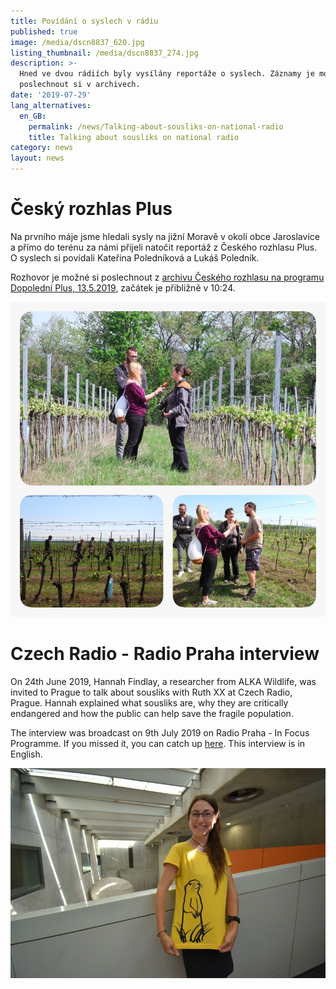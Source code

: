 ```yaml
---
title: Povídání o syslech v rádiu
published: true
image: /media/dscn8837_620.jpg
listing_thumbnail: /media/dscn8837_274.jpg
description: >-
  Hned ve dvou rádiích byly vysílány reportáže o syslech. Záznamy je možné
  poslechnout si v archivech.
date: '2019-07-29'
lang_alternatives:
  en_GB:
    permalink: /news/Talking-about-sousliks-on-national-radio
    title: Talking about sousliks on national radio
category: news
layout: news
---
```

# Český rozhlas Plus

Na prvního máje jsme hledali sysly na jižní Moravě v okolí obce Jaroslavice a přímo do terénu za námi přijeli natočit reportáž z Českého rozhlasu Plus. O syslech si povídali Kateřina Poledníková a Lukáš Poledník. 

Rozhovor je možné si poslechnout z [archivu Českého rozhlasu na programu Dopolední Plus, 13.5.2019](http://bit.ly/sysliczechradio), začátek je přibližně v 10:24. 

![Photo: Hannah Findlay](/media/whatsapp-image-2019-07-29-at-17.55.52.jpeg "Katerina and Lukas Polednik discussing sousliks in the vineyards of South Moravia")

# Czech Radio - Radio Praha interview

On 24th June 2019, Hannah Findlay, a researcher from ALKA Wildlife, was invited to Prague to talk about sousliks with Ruth XX at Czech Radio, Prague. Hannah explained what sousliks are, why they are critically endangered and how the public can help save the fragile population.

The interview was broadcast on 9th July 2019 on Radio Praha - In Focus Programme. If you missed it, you can catch up [here](https://www.radio.cz/en/section/in-focus/young-uk-conservationist-ground-squirrels-are-great-to-work-with). This interview is in English.

![Photo: Ondřej Tomšů](/media/czech-radio-by-ondrej-tomsu.jpg "Hannah Findlay at Czech Radio Headquarters in Prague")
